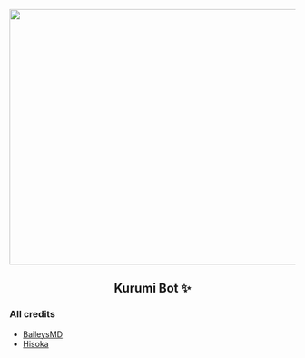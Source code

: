 <p align="center">
  <img src="https://c.tenor.com/Fk5_A6FYc5AAAAAC/date-a-live-kurumi-tokisaki.gif" width="570" height="450"/>
</p>
<h2 align="center">
  <b>Kurumi Bot ✨</b>
</h2>


### All credits

* [BaileysMD](https://github.com/adiwajshing/baileys/tree/multi-device)
* [Hisoka](https://github.com/DikaArdnt/Hisoka-Morou)
